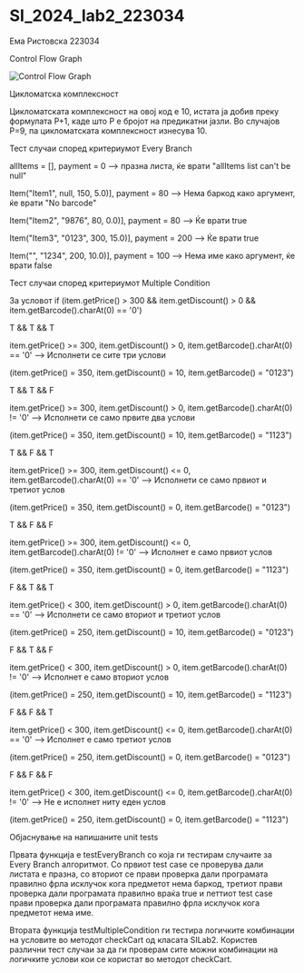 # SI_2024_lab2_223034
Ема Ристовска 223034

Control Flow Graph

![Control Flow Graph](https://github.com/EmaRistovska/SI_2024_lab2_223034/assets/139145050/72db3a58-d627-4a20-80d0-1f704722b079)

Цикломатска комплексност

Цикломатската комплексност на овој код е 10, истата ја добив преку формулата P+1, каде што P е бројот на предикатни јазли. Во случајoв P=9, па цикломатската комплексност изнесува 10.



Тест случаи според критериумот Every Branch

allItems = [], payment = 0  --> празна листа, ќе врати "allItems list can't be null"

Item("Item1", null, 150, 5.0)], payment = 80  --> Нема баркод како аргумент, ќе врати "No barcode"

Item("Item2", "9876", 80, 0.0)], payment = 80  --> Ќе врати true

Item("Item3", "0123", 300, 15.0)], payment = 200  --> Ќе врати true

Item("", "1234", 200, 10.0)], payment = 100  --> Нема име како аргумент, ќе врати false




Тест случаи според критериумот Multiple Condition

За условот if (item.getPrice() > 300 && item.getDiscount() > 0 && item.getBarcode().charAt(0) == '0')

T && T && T

item.getPrice() >= 300, item.getDiscount() > 0, item.getBarcode().charAt(0) == '0'  --> Исполнети се сите три услови 

(item.getPrice() = 350, item.getDiscount() = 10, item.getBarcode() = "0123")


T && T && F

item.getPrice() >= 300, item.getDiscount() > 0, item.getBarcode().charAt(0) != '0'  --> Исполнети се само првите два услови

(item.getPrice() = 350, item.getDiscount() = 10, item.getBarcode() = "1123")

T && F && T

item.getPrice() >= 300, item.getDiscount() <= 0, item.getBarcode().charAt(0) == '0'  --> Исполнети се само првиот и третиот услов

(item.getPrice() = 350, item.getDiscount() = 0, item.getBarcode() = "0123")

T && F && F

item.getPrice() >= 300, item.getDiscount() <= 0, item.getBarcode().charAt(0) != '0'  --> Исполнет е само првиот услов

(item.getPrice() = 350, item.getDiscount() = 0, item.getBarcode() = "1123")

F && T && T

item.getPrice() < 300, item.getDiscount() > 0, item.getBarcode().charAt(0) == '0'  --> Исполнети се само вториот и третиот услов

(item.getPrice() = 250, item.getDiscount() = 10, item.getBarcode() = "0123")

F && T && F

item.getPrice() < 300, item.getDiscount() > 0, item.getBarcode().charAt(0) != '0'  --> Исполнет е само вториот услов

(item.getPrice() = 250, item.getDiscount() = 10, item.getBarcode() = "1123")

F && F && T

item.getPrice() < 300, item.getDiscount() <= 0, item.getBarcode().charAt(0) == '0' --> Исполнет е само третиот услов

(item.getPrice() = 250, item.getDiscount() = 0, item.getBarcode() = "0123")

F && F && F

item.getPrice() < 300, item.getDiscount() <= 0, item.getBarcode().charAt(0) != '0' --> Не е исполнет ниту еден услов

(item.getPrice() = 250, item.getDiscount() = 0, item.getBarcode() = "1123")

Објаснување на напишаните unit tests

Првата функција е testEveryBranch со која ги тестирам случаите за Every Branch алгоритмот. Со првиот test case се проверува дали листата е празна, со вториот се прави проверка дали програмата правилно фрла исклучок кога предметот нема баркод, третиот прави проверка дали програмата правилно враќа true и петтиот test case прави проверка дали програмата правилно фрла исклучок кога предметот нема име.

Втората функција testMultipleCondition ги тестира логичките комбинации на условите во методот checkCart од класата SILab2. Користев различни тест случаи за да ги проверам сите можни комбинации на логичките услови кои се користат во методот checkCart.






